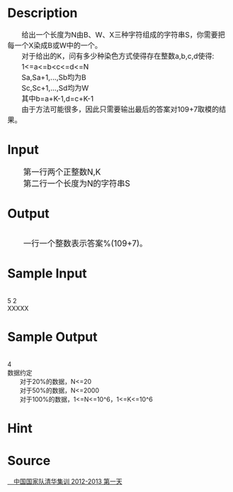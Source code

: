 
# Description

<div class="content"><p><span style="font-size: medium">　　给出一个长度为N由B、W、X三种字符组成的字符串S，你需要把每一个X染成B或W中的一个。<br/>
　　对于给出的K，问有多少种染色方式使得存在整数a,b,c,d使得:<br/>
　　1&lt;=a&lt;=b&lt;c&lt;=d&lt;=N<br/>
　　Sa,Sa+1,...,Sb均为B<br/>
　　Sc,Sc+1,...,Sd均为W<br/>
　　其中b=a+K-1,d=c+K-1<br/>
　　由于方法可能很多，因此只需要输出最后的答案对109+7取模的结果。<br/>
</span></p></div>

# Input

<div class="content"><p><font size="4">　　第一行两个正整数N,K<br/>
　　第二行一个长度为N的字符串S<br/>
</font></p></div>

# Output

<div class="content"><p><br/>
<font size="4">　　一行一个整数表示答案%(109+7)。<br/>
</font></p></div>

# Sample Input

<div class="content"><span class="sampledata"><br/>
5 2<br/>
XXXXX<br/>
</span></div>

# Sample Output

<div class="content"><span class="sampledata"><br/>
4<br/>
数据约定<br/>
　　对于20%的数据，N&lt;=20<br/>
　　对于50%的数据，N&lt;=2000<br/>
　　对于100%的数据，1&lt;=N&lt;=10^6，1&lt;=K&lt;=10^6</span></div>

# Hint

<div class="content"><p></p></div>

# Source

<div class="content"><p><a href="problemset.php?search=　中国国家队清华集训 2012-2013 第一天
">　中国国家队清华集训 2012-2013 第一天<br/>
</a></p></div>

